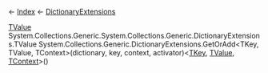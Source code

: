 ← [Index](Api-Index) ← [DictionaryExtensions](System.Collections.Generic.DictionaryExtensions)

[TValue]() System.Collections.Generic.System.Collections.Generic.DictionaryExtensions.TValue System.Collections.Generic.DictionaryExtensions.GetOrAdd<TKey, TValue, TContext>(dictionary, key, context, activator)<[TKey](), [TValue](), [TContext]()>()